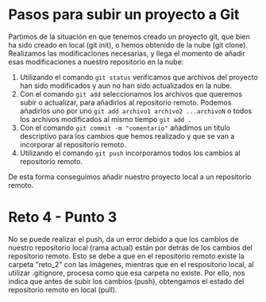 # Pasos para subir un proyecto a Git
Partimos de la situación en que tenemos creado un proyecto git, que bien ha sido creado en local (git init),
o hemos obtenido de la nube (git clone). Realizamos las modificaciones necesarias, y llega el momento de añadir
esas modificaciones a nuestro repositorio en la nube:
1. Utilizando el comando ```git status``` verificamos que archivos del proyecto han sido modificados y aun no han sido actualizados en la nube.
2. Con el comando ```git add``` seleccionamos los archivos que queremos subir o actualizar, para añadirlos al
repositorio remoto. Podemos añadirlos uno por uno ```git add archivo1 archivo2 ...archivoN``` o todos los archivos modificados al mismo tiempo ```git add .```
3. Con el comando ```git commit -m "comentario"``` añadimos un titulo descriptivo para los cambios que hemos
realizado y que se van a incorporar al repositorio remoto.
4. Utilizando el comando ```git push``` incorporamos todos los cambios al repositorio remoto.

De esta forma conseguimos añadir nuestro proyecto local a un repositorio remoto.
# Reto 4 - Punto 3
No se puede realizar el push, da un error debido a que los cambios de nuestro repositorio local (rama actual)
están por detrás de los cambios del repositorio remoto. Esto se debe a que en el repositorio remoto existe la
carpeta "reto_2" con las imágenes, mientras que en el respositorio local, al utilizar .gitignore, procesa como
que esa carpeta no existe. Por ello, nos indica que antes de subir los cambios (push), obtengamos el estado del
repositorio remoto en local (pull).